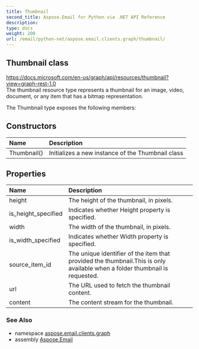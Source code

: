 ```yaml
---
title: Thumbnail
second_title: Aspose.Email for Python via .NET API Reference
description: 
type: docs
weight: 200
url: /email/python-net/aspose.email.clients.graph/thumbnail/
---
```


## Thumbnail class

https://docs.microsoft.com/en-us/graph/api/resources/thumbnail?view=graph-rest-1.0<br/>            The thumbnail resource type represents a thumbnail for an image, video, document, or any item that has a bitmap representation.

The Thumbnail type exposes the following members:
## Constructors
| Name | Description |
| :- | :- |
|Thumbnail()|Initializes a new instance of the Thumbnail class|
## Properties
| Name | Description |
| :- | :- |
|height|The height of the thumbnail, in pixels.|
|is_height_specified|Indicates whether Height property is specified.|
|width|The width of the thumbnail, in pixels.|
|is_width_specified|Indicates whether Width property is specified.|
|source_item_id|The unique identifier of the item that provided the thumbnail.This is only available when a folder thumbnail is requested.|
|url|The URL used to fetch the thumbnail content.|
|content|The content stream for the thumbnail.|

### See Also

* namespace [aspose.email.clients.graph](/email/python-net/aspose.email.clients.graph/)
* assembly [Aspose.Email](/slides/python-net/)

